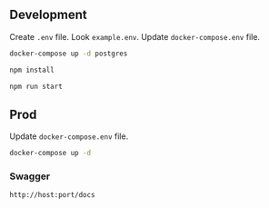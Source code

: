 ## Development
  Create `.env` file. Look `example.env`.
  Update `docker-compose.env` file.
  ```sh
  docker-compose up -d postgres
  ```
  ```sh
  npm install
  ```
  ```sh
  npm run start
  ```

## Prod
  Update `docker-compose.env` file.
  ```sh
  docker-compose up -d
  ```

### Swagger
  `http://host:port/docs`